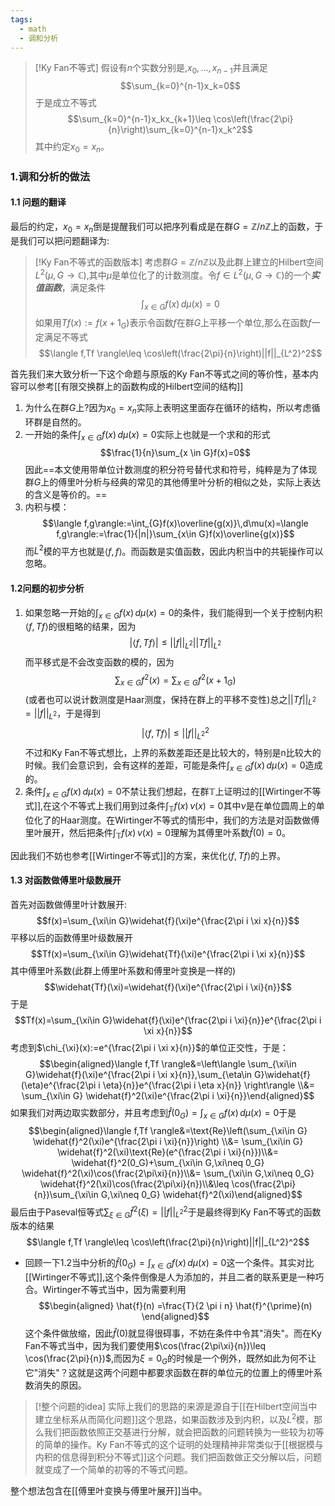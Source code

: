 ```yaml
---
tags:
  - math
  - 调和分析
---
```


> [!Ky Fan不等式]
> 假设有$n$个实数分别是,$x_0,...,x_{n-1}$并且满足$$\sum_{k=0}^{n-1}x_k=0$$于是成立不等式$$\sum_{k=0}^{n-1}x_kx_{k+1}\leq \cos\left(\frac{2\pi}{n}\right)\sum_{k=0}^{n-1}x_k^2$$
> 其中约定$x_0=x_{n}$。

### 1.调和分析的做法

#### 1.1 问题的翻译

最后的约定，$x_0=x_n$倒是提醒我们可以把序列看成是在群$G=\mathbb{Z}/n\mathbb{Z}$上的函数，于是我们可以把问题翻译为:

> [!Ky Fan不等式的函数版本]
> 考虑群$G=\mathbb{Z}/n\mathbb{Z}$以及此群上建立的Hilbert空间$L^2(\mu,G\to\mathbb{C})$,其中$\mu$是单位化了的计数测度。令$f \in L^2(\mu,G\to\mathbb{C})$的一个***实值函数***，满足条件$$\int_{x\in G}f(x)\,d\mu(x)=0$$如果用$Tf(x):=f(x+1_G)$表示令函数$f$在群$G$上平移一个单位,那么在函数$f$一定满足不等式$$\langle f,Tf \rangle\leq \cos\left(\frac{2\pi}{n}\right)||f||_{L^2}^2$$

首先我们来大致分析一下这个命题与原版的Ky Fan不等式之间的等价性，基本内容可以参考[[有限交换群上的函数构成的Hilbert空间的结构]]
1. 为什么在群$G$上?因为$x_0=x_n$实际上表明这里面存在循环的结构，所以考虑循环群是自然的。
2. 一开始的条件$\int_{x\in G}f(x)\,d\mu(x)=0$实际上也就是一个求和的形式$$\frac{1}{n}\sum_{x \in G}f(x)=0$$因此==本文使用带单位计数测度的积分符号替代求和符号，纯粹是为了体现群$G$上的傅里叶分析与经典的常见的其他傅里叶分析的相似之处，实际上表达的含义是等价的。==
3. 内积与模：$$\langle f,g\rangle:=\int_{G}f(x)\overline{g(x)}\,d\mu(x)=\langle f,g\rangle:=\frac{1}{|n|}\sum_{x\in G}f(x)\overline{g(x)}$$而$L^2$模的平方也就是$\langle f,f\rangle$。而函数是实值函数，因此内积当中的共轭操作可以忽略。

#### 1.2问题的初步分析

1. 如果忽略一开始的$\int_{x\in G}f(x)\,d\mu(x)=0$的条件，我们能得到一个关于控制内积$\langle f,Tf \rangle$的很粗略的结果，因为$$|\langle f,Tf \rangle|\leq ||f||_{L^2}||Tf||_{L^2}$$而平移式是不会改变函数的模的，因为$$\sum_{x \in G}f^2(x)=\sum_{x \in G}f^2(x+1_G)$$(或者也可以说计数测度是Haar测度，保持在群上的平移不变性)总之$||Tf||_{L^2}=||f||_{L^2}$，于是得到$$|\langle f,Tf \rangle|\leq ||f||_{L^2}^2$$不过和Ky Fan不等式想比，上界的系数差距还是比较大的，特别是n比较大的时候。我们会意识到，会有这样的差距，可能是条件$\int_{x\in G}f(x)\,d\mu(x)=0$造成的。
2. 条件$\int_{x\in G}f(x)\,d\mu(x)=0$不禁让我们想起，在群$\mathbb{T}$上证明过的[[Wirtinger不等式]],在这个不等式上我们用到过条件$\int_{\mathbb{T}}f(x)\,\nu(x)=0$其中$\nu$是在单位圆周上的单位化了的Haar测度。在Wirtinger不等式的情形中，我们的方法是对函数做傅里叶展开，然后把条件$\int_{\mathbb{T}}f(x)\,\nu(x)=0$理解为其傅里叶系数$\widehat{f}(0)=0$。

因此我们不妨也参考[[Wirtinger不等式]]的方案，来优化$\langle f,Tf \rangle$的上界。

#### 1.3 对函数做傅里叶级数展开

首先对函数做傅里叶计数展开:
$$f(x)=\sum_{\xi\in G}\widehat{f}(\xi)e^{\frac{2\pi i \xi x}{n}}$$
平移以后的函数傅里叶级数展开$$Tf(x)=\sum_{\xi\in G}\widehat{Tf}(\xi)e^{\frac{2\pi i \xi x}{n}}$$其中傅里叶系数(此群上傅里叶系数和傅里叶变换是一样的)$$\widehat{Tf}(\xi)=\widehat{f}(\xi)e^{\frac{2\pi i \xi}{n}}$$于是$$Tf(x)=\sum_{\xi\in G}\widehat{f}(\xi)e^{\frac{2\pi i \xi}{n}}e^{\frac{2\pi i \xi x}{n}}$$考虑到$\chi_{\xi}(x):=e^{\frac{2\pi i \xi x}{n}}$的单位正交性，于是：$$\begin{aligned}\langle f,Tf \rangle&=\left\langle \sum_{\xi\in G}\widehat{f}(\xi)e^{\frac{2\pi i \xi x}{n}},\sum_{\eta\in G}\widehat{f}(\eta)e^{\frac{2\pi i \eta}{n}}e^{\frac{2\pi i \eta x}{n}} \right\rangle \\&= \sum_{\xi\in G} \widehat{f}^2(\xi)e^{\frac{2\pi i \xi}{n}}\end{aligned}$$如果我们对两边取实数部分，并且考虑到$\widehat{f}(0_G)=\int_{x\in G}f(x)\,d\mu(x)=0$于是$$\begin{aligned}\langle f,Tf \rangle&=\text{Re}\left(\sum_{\xi\in G} \widehat{f}^2(\xi)e^{\frac{2\pi i \xi}{n}}\right) \\&= \sum_{\xi\in G} \widehat{f}^2(\xi)\text{Re}(e^{\frac{2\pi i \xi}{n}})\\&= \widehat{f}^2(0_G)+\sum_{\xi\in G,\xi\neq 0_G} \widehat{f}^2(\xi)\cos(\frac{2\pi\xi}{n})\\&= \sum_{\xi\in G,\xi\neq 0_G} \widehat{f}^2(\xi)\cos(\frac{2\pi\xi}{n})\\&\leq \cos(\frac{2\pi}{n})\sum_{\xi\in G,\xi\neq 0_G} \widehat{f}^2(\xi)\end{aligned}$$最后由于Paseval恒等式$\sum_{\xi\in G} \widehat{f}^2(\xi)=||f||_{L^2}^2$于是最终得到Ky Fan不等式的函数版本的结果$$\langle f,Tf \rangle\leq \cos\left(\frac{2\pi}{n}\right)||f||_{L^2}^2$$

* 回顾一下1.2当中分析的$\widehat{f}(0_G)=\int_{x\in G}f(x)\,d\mu(x)=0$这一个条件。其实对比[[Wirtinger不等式]],这个条件倒像是人为添加的，并且二者的联系更是一种巧合。Wirtinger不等式当中，因为需要利用$$\begin{aligned} \hat{f}(n) 
=\frac{T}{2 \pi i n} \hat{f}^{\prime}(n) \end{aligned}$$这个条件做放缩，因此$\hat{f}(0)$就显得很碍事，不妨在条件中令其"消失"。而在Ky Fan不等式当中，因为我们要使用$\cos(\frac{2\pi\xi}{n})\leq \cos(\frac{2\pi}{n})$,而因为$\xi=0_G$的时候是一个例外，既然如此为何不让它"消失"？这就是这两个问题中都要求函数在群的单位元的位置上的傅里叶系数消失的原因。

> [!整个问题的idea]
> 实际上我们的思路的来源是源自于[[在Hilbert空间当中建立坐标系从而简化问题]]这个思路，如果函数涉及到内积，以及$L^2$模，那么我们把函数依照正交基进行分解，就会把函数的问题转换为一些较为初等的简单的操作。Ky Fan不等式的这个证明的处理精神非常类似于[[根据模与内积的信息得到积分不等式]]这个问题。我们把函数做正交分解以后，问题就变成了一个简单的初等的不等式问题。

整个想法包含在[[傅里叶变换与傅里叶展开]]当中。